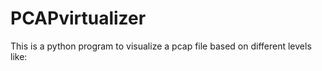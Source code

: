 # PCAPvirtualizer
This is a python program to visualize a pcap file based on different levels like:
